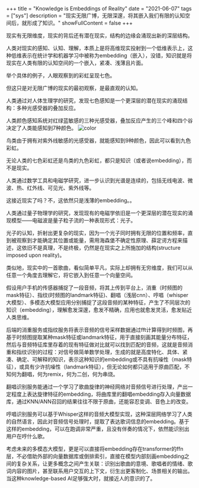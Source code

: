 +++
title = "Knowledge is Embeddings of Reality"
date = "2021-06-07"
tags = ["sys"]
description = "现实无限广博，无限深邃，将其嵌入我们有限的认知空间后，就形成了知识。"
showFullContent = false
+++


现实有无限维度，现实的背后还有潜在现实，结构的边缘会涌现出新的深层结构。

人类对现实的感知、认知、理解，本质上是将高维现实投射到一个低维表示上，这种低维表示在统计学和机器学习中被称为embedding（嵌入），没错，知识就是将现实在人类有限的认知空间的一个嵌入，紧凑、浅薄且片面。

举个具体的例子，人眼观察到的彩虹呈现七色。

但这只是对无限广博的现实的最初观察，是最直观的认知。

人类通过对人体生理学的研究，发现七色感知是一个更深层的潜在现实的涌现结构：多种光感受器的叠加反应。

人类颜色感知系统对红绿蓝敏感的三种光感受器，叠加反应产生的三个峰和四个谷决定了人类能感知到7种颜色。
![color](https://cmbbq.github.io/img/color.png)

鸟类由于拥有对紫外线敏感的光感受器，就能感知到9种颜色，因此可以看到九色彩虹。

无论人类的七色彩虹还是鸟类的九色彩虹，都只是知识（或者说embedding），而不是现实。

人类通过数学工具和电磁学研究，进一步认识到光谱是连续的，包括无线电波、微波、热、红外线、可见光、紫外线等。

这接近现实了吗？不，这依然只是浅薄的embedding。。

人类通过量子物理学的研究，发现现有的电磁学依旧是一个更深层的潜在现实的涌现模型——电磁波是量子粒子流的一种表现形式：光子。

光子的认知，折射出更复杂的现实，因为一个光子同时拥有无限的位置和频率，直到被观察到才能确定其位置或能量，需用海森堡不确定性原理、薛定谔方程来描述，这依旧不是真理，不是终极，仍然是在现实之上所施加的结构(structure imposed upon reality)。

类似地，现实中的一首歌曲，看似简单平凡，实际上却拥有无穷维度，我们可以从任意一个角度去理解它，将它嵌入到任意一个向量空间。

假设用户手机的传感器捕捉了一段音频，将其上传到平台上，消重（时频图的mask特征）、指纹(时频图的landmark特征)、翻唱（浅层cnn）、哼唱（whisper大模型）、多模态大模型应用分别捕捉了这段音频的某种特征，产生了不同层次的知识（embedding），理解愈发深邃，愈发不精确，应用也就愈发灵活，愈发贴近人类思维。

后端的消重服务或指纹服务将表示音频的信号采样数据通过fft计算得到时频图，再基于时频图提取某种mask特征或landmark特征，用于直接刻画其能量分布特征，然后与音频特征库里存着的现有特征做对比就可以找到匹配的音频，这就是音频消重和指纹识别的过程：对信号做简单数学处理，生成的就是高度特化、具体、紧凑、确定、可解释的知识，表示这种知识的embedding或不具有抗噪性（mask特征），或具有少许抗噪性（landmark特征），但无论如何都只适用于原曲匹配，不知何为翻唱，何为remix，何为二创，何为串烧。

翻唱识别服务能通过一个学习了歌曲旋律的神经网络对音频信号进行处理，产出一定程度上表达旋律特征的embedding，将曲库里的翻唱embedding存入向量数据库，通过KNN/ANN召回的结果往往不限于原曲，还能容忍变调、音色上的改变。

哼唱识别服务可以基于Whisper这样的音频大模型实现，这种深层网络学习了人类的自然语言，因此对音频信号处理时，提取了表达歌词信息的embedding。基于这样的embedding，可以在跑调非常严重，且没有伴奏的情况下，依然能识别出用户在哼什么歌。

考虑未来的多模态大模型，更是可以直接将embedding存在transformer的ffn层，不必借助外部的向量数据库或倒排索引，直接在模型内部刻画embedding之间的复杂关系，让更多概念之间产生关联：识别出歌曲的意境、歌唱者的情绪、歌词内容的图片，甚至联系用户交互的上下文，衍生出更客制化、场景相关的输出。当这种knowledge-based AI足够强大时，就接近人的意识的了。







